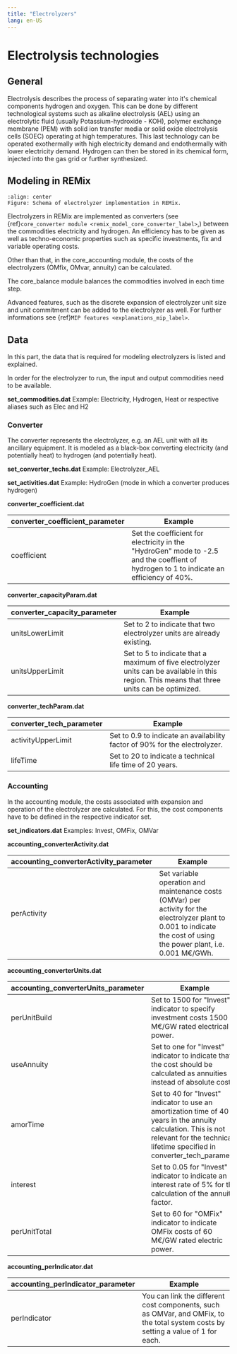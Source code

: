 ```yaml
---
title: "Electrolyzers"
lang: en-US
---
```


# Electrolysis technologies

## General

Electrolysis describes the process of separating water into it's chemical components hydrogen and oxygen. This can be done by different technological systems such as alkaline electrolysis (AEL) using an electrolytic fluid (usually Potassium-hydroxide - KOH), polymer exchange membrane (PEM) with solid ion transfer media or solid oxide electrolysis cells (SOEC) operating at high temperatures. This last technology can be operated exothermally with high electricity demand and endothermally with lower electricity demand. Hydrogen can then be stored in its chemical form, injected into the gas grid or further synthesized.

## Modeling in REMix

```{figure} /img/REMix_electrolysers.svg
:align: center
Figure: Schema of electrolyzer implementation in REMix.
```

Electrolyzers in REMix are implemented as converters (see
{ref}`core_converter module <remix_model_core_converter_label>`,) between the
commodities electricity and hydrogen. An efficiency has to be given as well as
techno-economic properties such as specific investments, fix and variable
operating costs.

Other than that, in the core_accounting module, the costs of the electrolyzers
(OMfix, OMvar, annuity) can be calculated.

The core_balance module balances the commodities involved in each time step.

Advanced features, such as the discrete expansion of electrolyzer unit size
and unit commitment can be added to the electrolyzer as well. For further
informations see {ref}`MIP features <explanations_mip_label>`.

## Data

In this part, the data that is required for modeling electrolyzers is listed and explained.

In order for the electrolyzer to run, the input and output commodities need to be available.

**set_commodities.dat**
Example: Electricity, Hydrogen, Heat or respective aliases such as Elec and H2

### Converter

The converter represents the electrolyzer, e.g. an AEL unit with all its ancillary equipment. It is modeled as a black-box converting electricity (and potentially heat) to hydrogen (and potentially heat).

**set_converter_techs.dat**
Example: Electrolyzer_AEL


**set_activities.dat**
Example: HydroGen (mode in which a converter produces hydrogen)

**converter_coefficient.dat**

| converter_coefficient_parameter | Example |
| ------ | ------ |
| coefficient | Set the coefficient for electricity in the "HydroGen" mode to -2.5 and the coeffient of hydrogen to 1 to indicate an efficiency of 40%. |

**converter_capacityParam.dat**

| converter_capacity_parameter | Example |
| ------ | ------ |
| unitsLowerLimit | Set to 2 to indicate that two electrolyzer units are already existing. |
| unitsUpperLimit | Set to 5 to indicate that a maximum of five electrolyzer units can be available in this region. This means that three units can be optimized. |

**converter_techParam.dat**

| converter_tech_parameter | Example |
| ------ | ------ |
| activityUpperLimit | Set to 0.9 to indicate an availability factor of 90% for the electrolyzer. |
| lifeTime | Set to 20 to indicate a technical life time of 20 years. |

### Accounting

In the accounting module, the costs associated with expansion and operation of the electrolyzer are calculated. For this, the cost components have to be defined in the respective indicator set.

**set_indicators.dat**
Examples: Invest, OMFix, OMVar

**accounting_converterActivity.dat**

| accounting_converterActivity_parameter | Example |
| ------ | ------ |
| perActivity | Set variable operation and maintenance costs (OMVar) per activity for the electrolyzer plant to 0.001 to indicate the cost of using the power plant, i.e. 0.001 M€/GWh. |

**accounting_converterUnits.dat**

| accounting_converterUnits_parameter | Example |
| ------ | ------ |
| perUnitBuild | Set to 1500 for "Invest" indicator to specify investment costs 1500 M€/GW rated electrical power. |
| useAnnuity | Set to one for "Invest" indicator to indicate that the cost should be calculated as annuities instead of absolute cost. |
| amorTime | Set to 40 for "Invest" indicator to use an amortization time of 40 years in the annuity calculation. This is not relevant for the technical lifetime specified in converter_tech_parameter |
| interest | Set to 0.05 for "Invest" indicator to indicate an interest rate of 5% for the calculation of the annuity factor. |
| perUnitTotal | Set to 60 for "OMFix" indicator to indicate OMFix costs of 60 M€/GW rated electric power. |

**accounting_perIndicator.dat**

| accounting_perIndicator_parameter | Example |
| ------ | ------ |
| perIndicator | You can link the different cost components, such as OMVar, and OMFix, to the total system costs by setting a value of 1 for each. |
